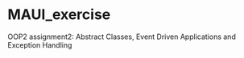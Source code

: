 # MAUI_exercise
OOP2 assignment2: Abstract Classes, Event Driven Applications and Exception Handling
